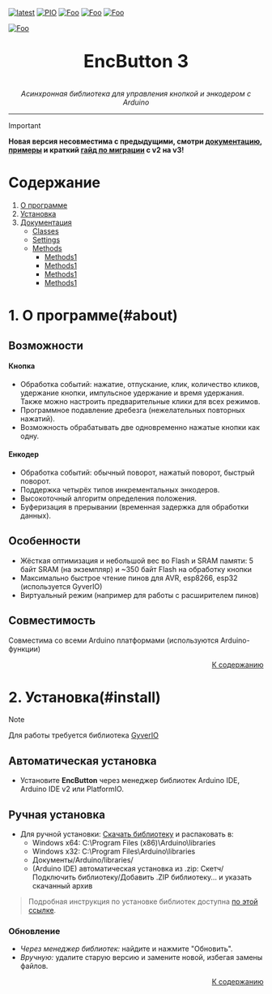 [![latest](https://img.shields.io/github/v/release/GyverLibs/EncButton.svg?color=brightgreen)](https://github.com/GyverLibs/EncButton/releases/latest/download/EncButton.zip)
[![PIO](https://badges.registry.platformio.org/packages/gyverlibs/library/EncButton.svg)](https://registry.platformio.org/libraries/gyverlibs/EncButton)
[![Foo](https://img.shields.io/badge/Website-AlexGyver.ru-blue.svg?style=flat-square)](https://alexgyver.ru/)
[![Foo](https://img.shields.io/badge/%E2%82%BD%24%E2%82%AC%20%D0%9F%D0%BE%D0%B4%D0%B4%D0%B5%D1%80%D0%B6%D0%B0%D1%82%D1%8C-%D0%B0%D0%B2%D1%82%D0%BE%D1%80%D0%B0-orange.svg?style=flat-square)](https://alexgyver.ru/support_alex/)
[![Foo](https://img.shields.io/badge/README-ENGLISH-blueviolet.svg?style=flat-square)](https://github-com.translate.goog/GyverLibs/EncButton?_x_tr_sl=ru&_x_tr_tl=en)  

[![Foo](https://img.shields.io/badge/ПОДПИСАТЬСЯ-НА%20ОБНОВЛЕНИЯ-brightgreen.svg?style=social&logo=telegram&color=blue)](https://t.me/GyverLibs)


<h1 align="center" style="font-size: 2.5em; font-weight: bold; margin: 1em 0;">
  EncButton 3
</h1>
<p align="center"><em>Асинхронная библиотека для управления кнопкой и энкодером с Arduino</em></p>

---

> [!IMPORTANT]
> __Новая версия несовместима с предыдущими, смотри [документацию](#docs), [примеры](#example) и краткий [гайд по миграции](#migrate) с v2 на v3!__


<a id="start-doc"></a>

# Содержание
<ol>
  <li>
    <a href="#about">О программе</a>
  </li>
  <li>
    <a href="#install">Установка</a>
  </li>
  <li>
    <a href="#doc">Документация</a>
    <ul>
      <li>
        <a href="#doc-classes">Classes</a>
      </li>
      <li>
        <a href="#doc-settings">Settings</a>
      </li>        
      <li>
        <a href="#doc-methods">Methods</a>
        <ul>
          <li><a href="#methods-1">Methods1</a></li>
          <li><a href="#methods-1">Methods1</a></li>
          <li><a href="#methods-1">Methods1</a></li>
          <li><a href="#methods-1">Methods1</a></li>
        </ul>
        </li>
      </ul>
    </details>
  </li>   
</ol>

# 1. О программе(#about)

## Возможности
#### Кнопка
  - Обработка событий: нажатие, отпускание, клик, количество кликов, удержание кнопки, импульсное удержание и время удержания. Также можно настроить предварительные клики для всех режимов.
  - Программное подавление дребезга (нежелательных повторных нажатий).
  - Возможность обрабатывать две одновременно нажатые кнопки как одну.
#### Енкодер
  - Обработка событий: обычный поворот, нажатый поворот, быстрый поворот.
  - Поддержка четырёх типов инкрементальных энкодеров.
  - Высокоточный алгоритм определения положения.
  - Буферизация в прерывании (временная задержка для обработки данных).

## Особенности
- Жёсткая оптимизация и небольшой вес во Flash и SRAM памяти: 5 байт SRAM (на экземпляр) и ~350 байт Flash на обработку кнопки
- Максимально быстрое чтение пинов для AVR, esp8266, esp32 (используется GyverIO)
- Виртуальный режим (например для работы с расширителем пинов)

## Совместимость
Совместима со всеми Arduino платформами (используются Arduino-функции)
<p align="right"><a href="#start-doc">К содержанию</a></p>

# 2. Установка(#install)

> [!NOTE]
> Для работы требуется библиотека [GyverIO](https://github.com/GyverLibs/GyverIO)

## Автоматическая установка
- Установите __EncButton__ через менеджер библиотек Arduino IDE, Arduino IDE v2 или PlatformIO.
## Ручная установка
- Для ручной установки: [Скачать библиотеку](https://github.com/GyverLibs/EncButton/archive/refs/heads/main.zip) и распаковать в:  
  - Windows x64: C:\Program Files (x86)\Arduino\libraries
  - Windows x32: C:\Program Files\Arduino\libraries
  - Документы/Arduino/libraries/
  - (Arduino IDE) автоматическая установка из .zip: Скетч/Подключить библиотеку/Добавить .ZIP библиотеку… и указать скачанный архив

> Подробная инструкция по установке библиотек доступна [по этой ссылке](https://alexgyver.ru/arduino-first/#%D0%A3%D1%81%D1%82%D0%B0%D0%BD%D0%BE%D0%B2%D0%BA%D0%B0_%D0%B1%D0%B8%D0%B1%D0%BB%D0%B8%D0%BE%D1%82%D0%B5%D0%BA).

### Обновление
- _Через менеджер библиотек:_ найдите и нажмите "Обновить".
- _Вручную:_ удалите старую версию и замените новой, избегая замены файлов.

<p align="right"><a href="#start-doc">К содержанию</a></p>

